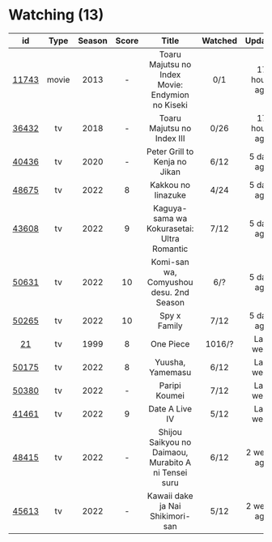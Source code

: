 # Watching (13)

|                      id                      |  Type | Season | Score |                         Title                        | Watched |    Updated   | Start date |
| :------------------------------------------: | :---: | :----: | :---: | :--------------------------------------------------: | :-----: | :----------: | :--------: |
| [11743](https://myanimelist.net/anime/11743) | movie |  2013  |   -   |   Toaru Majutsu no Index Movie: Endymion no Kiseki   |   0/1   | 17 hours ago | 05/27/2022 |
| [36432](https://myanimelist.net/anime/36432) |   tv  |  2018  |   -   |              Toaru Majutsu no Index III              |   0/26  | 17 hours ago |      -     |
| [40436](https://myanimelist.net/anime/40436) |   tv  |  2020  |   -   |             Peter Grill to Kenja no Jikan            |   6/12  |  5 days ago  | 05/13/2022 |
| [48675](https://myanimelist.net/anime/48675) |   tv  |  2022  |   8   |                  Kakkou no Iinazuke                  |   4/24  |  5 days ago  | 04/25/2022 |
| [43608](https://myanimelist.net/anime/43608) |   tv  |  2022  |   9   |      Kaguya-sama wa Kokurasetai: Ultra Romantic      |   7/12  |  5 days ago  | 04/09/2022 |
| [50631](https://myanimelist.net/anime/50631) |   tv  |  2022  |   10  |        Komi-san wa, Comyushou desu. 2nd Season       |   6/?   |  5 days ago  | 04/07/2022 |
| [50265](https://myanimelist.net/anime/50265) |   tv  |  2022  |   10  |                     Spy x Family                     |   7/12  |  5 days ago  | 04/09/2022 |
|    [21](https://myanimelist.net/anime/21)    |   tv  |  1999  |   8   |                       One Piece                      |  1016/? |   Last week  | 01/01/2014 |
| [50175](https://myanimelist.net/anime/50175) |   tv  |  2022  |   8   |                   Yuusha, Yamemasu                   |   6/12  |   Last week  | 04/06/2022 |
| [50380](https://myanimelist.net/anime/50380) |   tv  |  2022  |   -   |                     Paripi Koumei                    |   7/12  |   Last week  | 05/01/2022 |
| [41461](https://myanimelist.net/anime/41461) |   tv  |  2022  |   9   |                    Date A Live IV                    |   5/12  |   Last week  | 04/08/2022 |
| [48415](https://myanimelist.net/anime/48415) |   tv  |  2022  |   -   | Shijou Saikyou no Daimaou, Murabito A ni Tensei suru |   6/12  |  2 weeks ago | 04/08/2022 |
| [45613](https://myanimelist.net/anime/45613) |   tv  |  2022  |   -   |           Kawaii dake ja Nai Shikimori-san           |   5/12  |  2 weeks ago | 04/10/2022 |